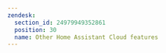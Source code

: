 ```yaml
---
zendesk:
  section_id: 24979949352861
  position: 30
  name: Other Home Assistant Cloud features
---
```

